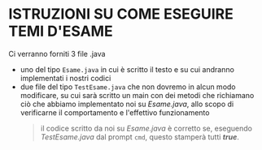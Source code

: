 # ISTRUZIONI SU COME ESEGUIRE TEMI D'ESAME

Ci verranno forniti 3 file .java
- uno del tipo `Esame.java` in cui è scritto il testo e su cui andranno implementati i nostri codici
- due file del tipo `TestEsame.java` che non dovremo in alcun modo modificare, su cui sarà scritto un main con dei metodi che richiamano ciò che abbiamo implementato noi su _Esame.java_, allo scopo di verificarne il comportamento e l'effettivo funzionamento
     > il codice scritto da noi su _Esame.java_ è corretto se, eseguendo _TestEsame.java_ dal prompt `cmd`, questo stamperà tutti **_true_**.
